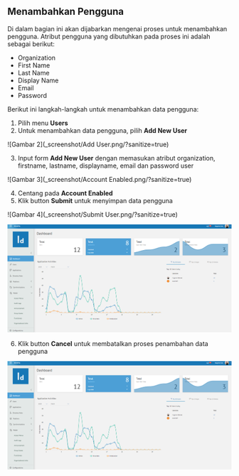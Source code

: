 ## **Menambahkan Pengguna**

Di dalam bagian ini akan dijabarkan mengenai proses untuk menambahkan pengguna. Atribut pengguna yang dibutuhkan pada 
proses ini adalah sebagai berikut:
  - Organization
  - First Name
  - Last Name
  - Display Name
  - Email
  - Password

Berikut ini langkah-langkah untuk menambahkan data pengguna:
	
1. Pilih menu **Users**
2. Untuk menambahkan data pengguna, pilih **Add New User**

![Gambar 2](_screenshot/Add User.png/?sanitize=true)

3. Input form **Add New User** dengan memasukan atribut organization, firstname, lastname, displayname, email dan password user

![Gambar 3](_screenshot/Account Enabled.png/?sanitize=true)

4. Centang pada **Account Enabled**
5. Klik button **Submit** untuk menyimpan data pengguna

![Gambar 4](_screenshot/Submit User.png/?sanitize=true)

![Gambar 5](_screenshot/Dashboard.png/?sanitize=true)

6. Klik button **Cancel** untuk membatalkan proses penambahan data pengguna
	
![Gambar 6](_screenshot/Dashboard.png/?sanitize=true)